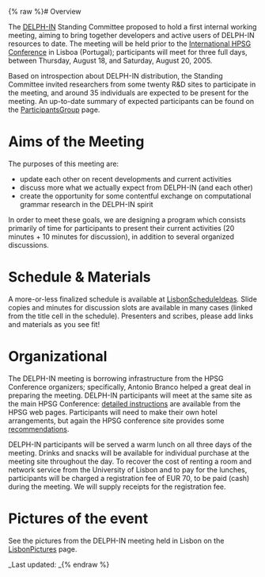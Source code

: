 {% raw %}# Overview

The [DELPH-IN](http://www.delph-in.net) Standing Committee proposed to
hold a first internal working meeting, aiming to bring together
developers and active users of DELPH-IN resources to date. The meeting
will be held prior to the [International HPSG
Conference](http://hpsg2005.di.fc.ul.pt/) in Lisboa (Portugal);
participants will meet for three full days, between Thursday, August 18,
and Saturday, August 20, 2005.

Based on introspection about DELPH-IN distribution, the Standing
Committee invited researchers from some twenty R&D sites to participate
in the meeting, and around 35 individuals are expected to be present for
the meeting. An up-to-date summary of expected participants can be found
on the [ParticipantsGroup](../ParticipantsGroup) page.

# Aims of the Meeting

The purposes of this meeting are:

- update each other on recent developments and current activities
- discuss more what we actually expect from DELPH-IN (and each other)
- create the opportunity for some contentful exchange on computational
grammar research in the DELPH-IN spirit

In order to meet these goals, we are designing a program which consists
primarily of time for participants to present their current activities
(20 minutes + 10 minutes for discussion), in addition to several
organized discussions.

# Schedule & Materials

A more-or-less finalized schedule is available at
[LisbonScheduleIdeas](LisbonScheduleIdeas). Slide copies and minutes for
discussion slots are available in many cases (linked from the title cell
in the schedule). Presenters and scribes, please add links and materials
as you see fit!

# Organizational

The DELPH-IN meeting is borrowing infrastructure from the HPSG
Conference organizers; specifically, Antonio Branco helped a great deal
in preparing the meeting. DELPH-IN participants will meet at the same
site as the main HPSG Conference: [detailed
instructions](http://hpsg2005.di.fc.ul.pt/venue.htm) are available from
the HPSG web pages. Participants will need to make their own hotel
arrangements, but again the HPSG conference site provides some
[recommendations](http://hpsg2005.di.fc.ul.pt/registration.htm#accommodation).

DELPH-IN participants will be served a warm lunch on all three days of
the meeting. Drinks and snacks will be available for individual purchase
at the meeting site throughout the day. To recover the cost of renting a
room and network service from the University of Lisbon and to pay for
the lunches, participants will be charged a registration fee of EUR 70,
to be paid (cash) during the meeting. We will supply receipts for the
registration fee.

# Pictures of the event

See the pictures from the DELPH-IN meeting held in Lisbon on the
[LisbonPictures](LisbonPictures) page.

_Last updated: _{% endraw %}